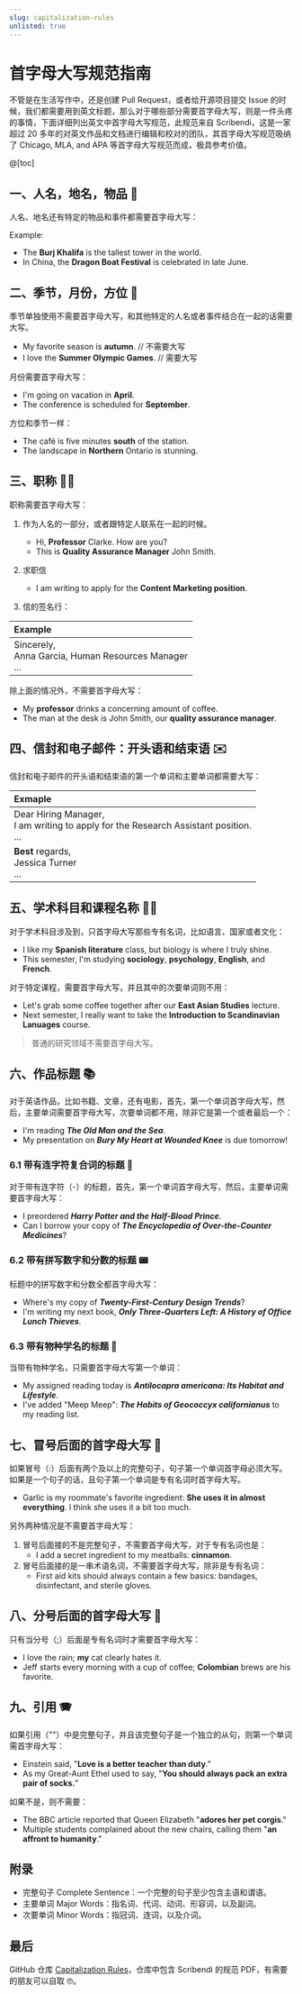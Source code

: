 ```yaml
---
slug: capitalization-rules
unlisted: true
---
```



# 首字母大写规范指南

不管是在生活写作中，还是创建 Pull Request，或者给开源项目提交 Issue 的时候，我们都需要用到英文标题，那么对于哪些部分需要首字母大写，则是一件头疼的事情，下面详细列出英文中首字母大写规范，此规范来自 Scribendi，这是一家超过 20 多年的对英文作品和文档进行编辑和校对的团队，其首字母大写规范吸纳了 Chicago, MLA, and APA 等首字母大写规范而成，极具参考价值。

@[toc]


## 一、人名，地名，物品 📍

人名、地名还有特定的物品和事件都需要首字母大写：

Example:
- The **Burj Khalifa** is the tallest tower in the world.
- In China, the **Dragon Boat Festival** is celebrated in late June.

## 二、季节，月份，方位 🍃

季节单独使用不需要首字母大写，和其他特定的人名或者事件结合在一起的话需要大写。
- My favorite season is **autumn**. &sol;&sol; 不需要大写
- I love the **Summer Olympic Games**. &sol;&sol; 需要大写

月份需要首字母大写：
- I'm going on vacation in **April**.
- The conference is scheduled for **September**.

方位和季节一样：
- The café is five minutes **south** of the station.
- The landscape in **Northern** Ontario is stunning.

## 三、职称 🧑‍💼

职称需要首字母大写：
1. 作为人名的一部分，或者跟特定人联系在一起的时候。
   - Hi, **Professor** Clarke. How are you?
   - This is **Quality Assurance Manager** John Smith.

2. 求职信
    - I am writing to apply for the **Content Marketing position**.
3. 信的签名行：
   
|Example|
|:--|
|Sincerely, <br/> Anna Garcia, Human Resources Manager <br />...|

除上面的情况外，不需要首字母大写：
- My **professor** drinks a concerning amount of coffee.
- The man at the desk is John Smith, our **quality assurance manager**.

## 四、信封和电子邮件：开头语和结束语 ✉️

信封和电子邮件的开头语和结束语的第一个单词和主要单词都需要大写：

|Exmaple|
|:-|
|Dear Hiring Manager,<br />I am writing to apply for the Research Assistant position.<br />...|
|**Best** regards, <br />Jessica Turner<br />...|


## 五、学术科目和课程名称 🧑‍🏫
对于学术科目涉及到，只首字母大写那些专有名词，比如语言、国家或者文化：
- I like my **Spanish literature** class, but biology is where I truly shine.
- This semester, I'm studying **sociology**, **psychology**, **English**, and **French**.

对于特定课程，需要首字母大写，并且其中的次要单词则不用：
- Let's grab some coffee together after our **East Asian Studies** lecture.
- Next semester, I really want to take the **Introduction to Scandinavian Lanuages** course.

> 普通的研究领域不需要首字母大写。

## 六、作品标题 📚
对于英语作品，比如书籍、文章，还有电影，首先，第一个单词首字母大写，然后，主要单词需要首字母大写，次要单词都不用，除非它是第一个或者最后一个：
- I'm reading ***The Old Man and the Sea***.
- My presentation on ***Bury My Heart at Wounded Knee*** is due tomorrow!

### 6.1 带有连字符复合词的标题 🧲
对于带有连字符（-）的标题，首先，第一个单词首字母大写，然后，主要单词需要首字母大写：
- I preordered ***Harry Potter and the Half-Blood Prince***.
- Can I borrow your copy of ***The Encyclopedia of Over-the-Counter Medicines***?

### 6.2 带有拼写数字和分数的标题 📟
标题中的拼写数字和分数全都首字母大写：
- Where's my copy of ***Twenty-First-Century Design Trends***?
- I'm writing my next book, ***Only Three-Quarters Left: A History of Office Lunch Thieves***.

### 6.3 带有物种学名的标题 🐷
当带有物种学名，只需要首字母大写第一个单词：
- My assigned reading today is ***Antilocapra americana: Its Habitat and Lifestyle***.
- I've added "Meep Meep": ***The Habits of Geococcyx californianus*** to my reading
list.


## 七、冒号后面的首字母大写 🚧

如果冒号（:）后面有两个及以上的完整句子，句子第一个单词首字母必须大写。如果是一个句子的话，且句子第一个单词是专有名词时首字母大写。
- Garlic is my roommate's favorite ingredient: **She uses it in almost everything**. I think she uses it a bit too much.



另外两种情况是不需要首字母大写：
1. 冒号后面接的不是完整句子，不需要首字母大写，对于专有名词也是：
   - I add a secret ingredient to my meatballs: **cinnamon**.
2. 冒号后面接的是一串术语名词，不需要首字母大写，除非是专有名词：
   - First aid kits should always contain a few basics: bandages, disinfectant, and sterile gloves.

## 八、分号后面的首字母大写 🚛

只有当分号（;）后面是专有名词时才需要首字母大写：
- I love the rain; **my** cat clearly hates it.
- Jeff starts every morning with a cup of coffee; **Colombian** brews are his favorite.

## 九、引用 🪗
如果引用（""）中是完整句子，并且该完整句子是一个独立的从句，则第一个单词需首字母大写：
- Einstein said, "**Love is a better teacher than duty**."
- As my Great-Aunt Ethel used to say, "**You should always pack an extra pair of socks.**"

如果不是，则不需要：
- The BBC article reported that Queen Elizabeth "**adores her pet corgis**."
- Multiple students complained about the new chairs, calling them "**an affront to humanity**."

## 附录
- 完整句子 Complete Sentence：一个完整的句子至少包含主语和谓语。
- 主要单词 Major Words：指名词、代词、动词、形容词，以及副词。
- 次要单词 Minor Words：指冠词、连词，以及介词。

## 最后

GitHub 仓库 [Capitalization Rules](https://github.com/wukaipeng-dev/Capitalization-Rules)，仓库中包含 Scribendi 的规范 PDF，有需要的朋友可以自取 🤓。